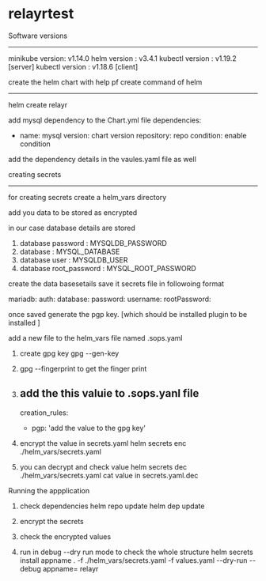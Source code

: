 # relayrtest

Software versions
*****************
minikube version: v1.14.0
helm version    : v3.4.1
kubectl version : v1.19.2 [server]
kubectl version : v1.18.6 [client]

create the helm chart with help pf create command of helm
**************************************************

helm create relayr

add mysql dependency to the Chart.yml file
dependencies:
  - name: mysql
    version: chart version 
    repository: repo 
    condition: enable condition

add the dependency details in the vaules.yaml file as well


creating secrets
****************

for creating secrets create a helm_vars directory

add you data to be stored as encrypted

in our case database details are stored 

1. database password      : MYSQLDB_PASSWORD
2. database               : MYSQL_DATABASE
3. database user          : MYSQLDB_USER
4. database root_password : MYSQL_ROOT_PASSWORD

create the data basesetails save it secrets file in followoing format

mariadb:
    auth:
        database: <database>
        password: <password >
        username: <username>
        rootPassword: <rootpassword>

once saved generate the pgp key. [which should be installed plugin to be installed ]

add a new file to the helm_vars file named .sops.yaml

1. create gpg key gpg --gen-key
2. gpg --fingerprint to get the finger print
3. add the this valuie to .sops.yanl file 
    ---
    creation_rules:
      - pgp: 'add the value to the gpg key'
4. encrypt the value in secrets.yaml 
    helm secrets enc ./helm_vars/secrets.yaml

5. you can decrypt and check value
    helm secrets dec ./helm_vars/secrets.yaml 
    cat value in secrets.yaml.dec


Running the appplication 
1. check dependencies
  helm repo update
  helm dep update

2. encrypt the secrets
3. check the encrypted values
4. run in debug --dry run mode to check the whole structure
  helm secrets install appname . -f ./helm_vars/secrets.yaml -f values.yaml  --dry-run --debug
   appname= relayr
